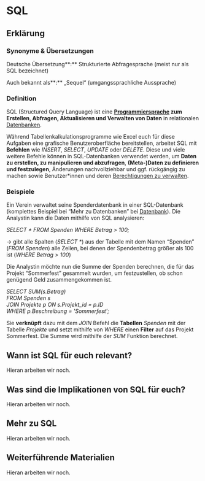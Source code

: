 # SQL
## Erklärung

### Synonyme & Übersetzungen

Deutsche Übersetzung**:** Strukturierte Abfragesprache (meist nur als SQL bezeichnet)

Auch bekannt als**:** „Sequel“ (umgangssprachliche Aussprache)

### Definition

SQL (Structured Query Language) ist eine **[Programmiersprache](https://civic-data.de/selbstlernmaterial/#sql) zum Erstellen, Abfragen, Aktualisieren und Verwalten von Daten** in relationalen [Datenbanken](https://civic-data.de/selbstlernmaterial/#datenbank).

Während Tabellenkalkulationsprogramme wie Excel euch für diese Aufgaben eine grafische Benutzeroberfläche bereitstellen, arbeitet SQL mit **Befehlen** wie *INSERT*, *SELECT*, *UPDATE* oder *DELETE*. Diese und viele weitere Befehle können in SQL-Datenbanken verwendet werden, um **Daten zu erstellen, zu manipulieren und abzufragen**, **(Meta-)Daten zu definieren und festzulegen**, Änderungen nachvollziehbar und ggf. rückgängig zu machen sowie Benutzer\*innen und deren [Berechtigungen zu verwalten](https://civic-data.de/selbstlernmaterial/#permission-management).

### Beispiele

Ein Verein verwaltet seine Spenderdatenbank in einer SQL-Datenbank (komplettes Beispiel bei “Mehr zu Datenbanken” bei [Datenbank](https://civic-data.de/selbstlernmaterial/#datenbank)). Die Analystin kann die Daten mithilfe von SQL analysieren:

*SELECT \* FROM Spenden WHERE Betrag &gt; 100;*

→ gibt alle Spalten (*SELECT \**) aus der Tabelle mit dem Namen “Spenden” (*FROM Spenden*) alle Zeilen, bei denen der Spendenbetrag größer als 100 ist (*WHERE Betrag &gt; 100*)

Die Analystin möchte nun die Summe der Spenden berechnen, die für das Projekt “Sommerfest” gesammelt wurden, um festzustellen, ob schon genügend Geld zusammengekommen ist.

*SELECT SUM(s.Betrag)  
FROM Spenden s  
JOIN Projekte p ON s.Projekt\_id = p.ID  
WHERE p.Beschreibung = 'Sommerfest';*

Sie **verknüpft** dazu mit dem *JOIN* Befehl die **Tabellen** *Spenden* mit der Tabelle *Projekte* und setzt mithilfe von *WHERE* einen **Filter** auf das Projekt Sommerfest. Die Summe wird mithilfe der *SUM* Funktion berechnet.

  
## Wann ist SQL für euch relevant?
Hieran arbeiten wir noch.

## Was sind die Implikationen von SQL für euch? 
Hieran arbeiten wir noch.

## Mehr zu SQL   
Hieran arbeiten wir noch.

## Weiterführende Materialien
Hieran arbeiten wir noch.

